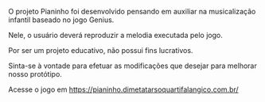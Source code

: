 O projeto Pianinho foi desenvolvido pensando em auxiliar na musicalização infantil baseado no jogo Genius.


Nele, o usuário deverá reproduzir a melodia executada pelo jogo.


Por ser um projeto educativo, não possui fins lucrativos. 

Sinta-se à vontade para efetuar as modificações que desejar para melhorar nosso protótipo. 

Acesse o jogo em https://pianinho.dimetatarsoquartifalangico.com.br/
